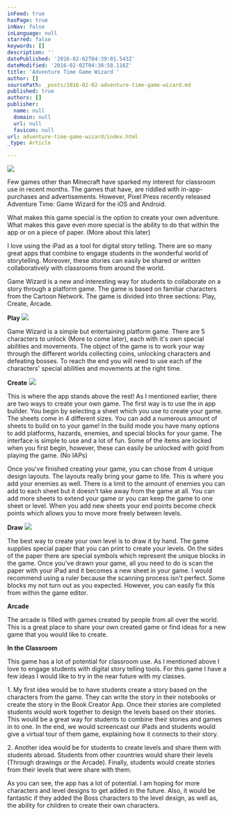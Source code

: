```yaml
---
inFeed: true
hasPage: true
inNav: false
inLanguage: null
starred: false
keywords: []
description: ''
datePublished: '2016-02-02T04:39:01.543Z'
dateModified: '2016-02-02T04:38:58.116Z'
title: 'Adventure Time Game Wizard '
author: []
sourcePath: _posts/2016-02-02-adventure-time-game-wizard.md
published: true
authors: []
publisher:
  name: null
  domain: null
  url: null
  favicon: null
url: adventure-time-game-wizard/index.html
_type: Article

---
```

![](https://s3-us-west-2.amazonaws.com/the-grid-img/p/165a6d6f57d09958f18544143fc89c60937af65b.png)

Few games other than Minecraft have sparked my interest for classroom use in recent months. The games that have, are riddled with in-app-purchases and advertisements. However, Pixel Press recently released Adventure Time: Game Wizard for the iOS and Android.

What makes this game special is the option to create your own adventure. What makes this gave even more special is the ability to do that within the app or on a piece of paper. (More about this later)

I love using the iPad as a tool for digital story telling. There are so many great apps that combine to engage students in the wonderful world of storytelling. Moreover, these stories can easily be shared or written collaboratively with classrooms from around the world.

Game Wizard is a new and interesting way for students to collaborate on a story through a platform game. The game is based on familiar characters from the Cartoon Network. The game is divided into three sections: Play, Create, Arcade.

**Play**
![](https://s3-us-west-2.amazonaws.com/the-grid-img/p/9566155ac91e8fa3963387aa75963d6378094e53.jpg)

Game Wizard is a simple but entertaining platform game. There are 5 characters to unlock (More to come later), each with it's own special abilities and movements. The object of the game is to work your way through the different worlds collecting coins, unlocking characters and defeating bosses. To reach the end you will need to use each of the characters' special abilities and movements at the right time.

**Create**
![](https://s3-us-west-2.amazonaws.com/the-grid-img/p/e4d0477e7773d4dcd5d5b7facf302c7f84fb1db9.jpg)

This is where the app stands above the rest! As I mentioned earlier, there are two ways to create your own game. The first way is to use the in app builder. You begin by selecting a sheet which you use to create your game. The sheets come in 4 different sizes. You can add a numerous amount of sheets to build on to your game! In the build mode you have many options to add platforms, hazards, enemies, and special blocks for your game. The interface is simple to use and a lot of fun. Some of the items are locked when you first begin, however, these can easily be unlocked with gold from playing the game. (No IAPs)

Once you've finished creating your game, you can chose from 4 unique design layouts. The layouts really bring your game to life. This is where you add your enemies as well. There is a limit to the amount of enemies you can add to each sheet but it doesn't take away from the game at all. You can add more sheets to extend your game or you can keep the game to one sheet or level. When you add new sheets your end points become check points which allows you to move more freely between levels.

**Draw**
![](https://s3-us-west-2.amazonaws.com/the-grid-img/p/a5832e9d2ef62d5944c5ec74ace37898f8a0f5c9.jpg)

The best way to create your own level is to draw it by hand. The game supplies special paper that you can print to create your levels. On the sides of the paper there are special symbols which represent the unique blocks in the game. Once you've drawn your game, all you need to do is scan the paper with your iPad and it becomes a new sheet in your game. I would recommend using a ruler because the scanning process isn't perfect. Some blocks my not turn out as you expected. However, you can easily fix this from within the game editor.

**Arcade**

The arcade is filled with games created by people from all over the world. This is a great place to share your own created game or find ideas for a new game that you would like to create.

**In the Classroom**

This game has a lot of potential for classroom use. As I mentioned above I love to engage students with digital story telling tools. For this game I have a few ideas I would like to try in the near future with my classes.

1\. My first idea would be to have students create a story based on the characters from the game. They can write the story in their notebooks or create the story in the Book Creator App. Once their stories are completed students would work together to design the levels based on their stories. This would be a great way for students to combine their stories and games in to one. In the end, we would screencast our iPads and students would give a virtual tour of them game, explaining how it connects to their story.

2\. Another idea would be for students to create levels and share them with students abroad. Students from other countries would share their levels (Through drawings or the Arcade). Finally, students would create stories from their levels that were share with them.

As you can see, the app has a lot of potential. I am hoping for more characters and level designs to get added in the future. Also, it would be fantastic if they added the Boss characters to the level design, as well as, the ability for children to create their own characters.